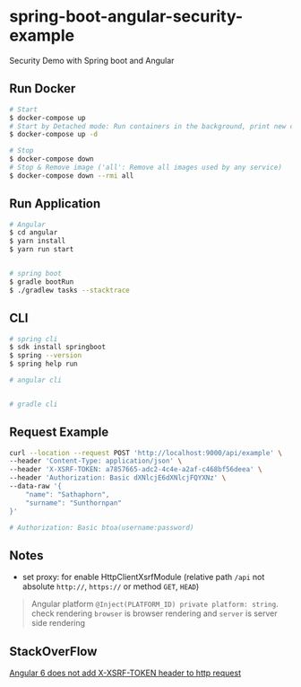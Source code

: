 # spring-boot-angular-security-example
Security Demo with Spring boot and Angular

## Run Docker
```bash
# Start
$ docker-compose up
# Start by Detached mode: Run containers in the background, print new container names.
$ docker-compose up -d

# Stop
$ docker-compose down
# Stop & Remove image ('all': Remove all images used by any service)
$ docker-compose down --rmi all
```

## Run Application
```bash
# Angular
$ cd angular 
$ yarn install
$ yarn run start


# spring boot
$ gradle bootRun
$ ./gradlew tasks --stacktrace
```


## CLI
```bash
# spring cli
$ sdk install springboot
$ spring --version
$ spring help run

# angular cli


# gradle cli
```

## Request Example
```bash
curl --location --request POST 'http://localhost:9000/api/example' \
--header 'Content-Type: application/json' \
--header 'X-XSRF-TOKEN: a7857665-adc2-4c4e-a2af-c468bf56deea' \
--header 'Authorization: Basic dXNlcjE6dXNlcjFQYXNz' \
--data-raw '{
    "name": "Sathaphorn",
    "surname": "Sunthornpan"
}'

# Authorization: Basic btoa(username:password)
```

## Notes
- set proxy: for enable HttpClientXsrfModule (relative path `/api` not absolute `http://`, `https://` or method `GET`, `HEAD`)

> Angular platform `@Inject(PLATFORM_ID) private platform: string`. check rendering `browser` is browser rendering and
> `server` is server side rendering

## StackOverFlow

[Angular 6 does not add X-XSRF-TOKEN header to http request](https://stackoverflow.com/questions/50510998/angular-6-does-not-add-x-xsrf-token-header-to-http-request/50511663#50511663)